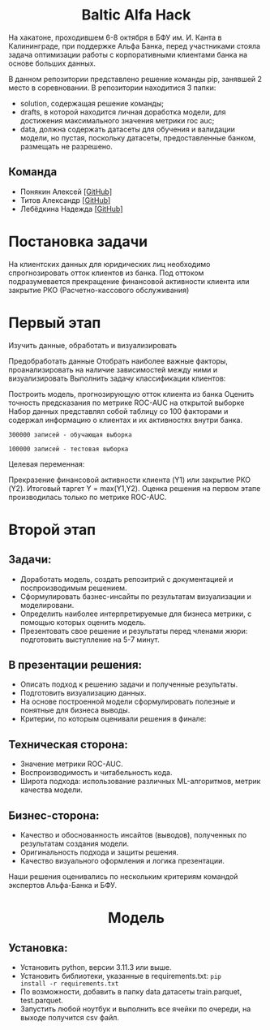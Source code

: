 <h1 align="center">Baltic Alfa Hack</h1>

На хакатоне, проходившем 6-8 октября в БФУ им. И. Канта в Калининграде, при поддержке Альфа Банка, перед участниками стояла задача оптимизации работы с корпоративными клиентами банка на основе больших данных.

В данном репозитории представлено решение команды pip, занявшей 2 место в соревновании. В репозитории находитися 3 папки:
* solution, содержащая решение команды;
* drafts, в которой находится личная доработка модели, для достижения максимального значения метрики roc auc;
* data, должна содержать датасеты для обучения и валидации модели, но пустая, поскольку датасеты, предоставленные банком, размещать не разрешено.

## Команда

* Понякин Алексей [[GitHub]](https://github.com/Mortemine)
* Титов Александр [[GitHub]](https://github.com/Lex-TS)
* Лебёдкина Надежда [[GitHub]](https://github.com/Lebedkina)

# Постановка задачи
На клиентских данных для юридических лиц необходимо спрогнозировать отток клиентов из банка. Под оттоком подразумевается прекращение финансовой активности клиента или закрытие РКО (Расчетно-кассового обслуживания)

# Первый этап

Изучить данные, обработать и визуализировать

Предобработать данные
Отобрать наиболее важные факторы, проанализировать на наличие зависимостей между ними и визуализировать
Выполнить задачу классификации клиентов:

Построить модель, прогнозирующую отток клиента из банка
Оценить точность предсказания по метрике ROC-AUC на открытой выборке
Набор данных представлял собой таблицу со 100 факторами и содержал информацию о клиентах и их активностях внутри банка.

<code>300000 записей - обучающая выборка</code>

<code>100000 записей - тестовая выборка</code>

Целевая переменная:

Прекразение финансовой активности клиента (Y1) или закрытие РКО (Y2).
Итоговый таргет Y = max(Y1,Y2).
Оценка решения на первом этапе производилась только по метрике ROC-AUC.

# Второй этап
## Задачи:

* Доработать модель, создать репозитрий с документацией и поспроизводимым решением.
* Сформулировать базнес-инсайты по результатам визуализации и моделировани.
* Определить наиболее интерпретируемые для бизнеса метрики, с помощью которых оценить модель.
* Презентовать свое решение и результаты перед членами жюри: подготовить выступление на 5-7 минут.

## В презентации решения:

* Описать подход к решению задачи и полученные результаты.
* Подготовить визуализацию данных.
* На основе построенной модели сформулировать полезные и понятные для бизнеса выводы.
* Критерии, по которым оценивали решения в финале:

## Техническая сторона:

* Значение метрики ROC-AUC.
* Воспроизводимость и читабельность кода.
* Широта подхода: использование различных ML-алгоритмов, метрик качества модели.

## Бизнес-сторона:
* Качество и обоснованность инсайтов (выводов), полученных по результатам создания модели.
* Оригинальность подхода и защиты решения.
* Качество визуального оформления и логика презентации.

Наши решения оценивались по нескольким критериям командой экспертов Альфа-Банка и БФУ.


<h1 align="center">Модель</h1>

## Установка:

* Установить python, версии 3.11.3 или выше.
* Установить библиотеки, указанные в requirements.txt: <code>pip install -r requirements.txt</code>
* По возможности, добавить в папку data датасеты train.parquet, test.parquet.
* Запустить любой ноутбук и выполнить все ячейки по очереди, на выходе получится csv файл.

